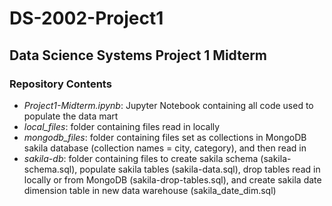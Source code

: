 # DS-2002-Project1
## Data Science Systems Project 1 Midterm 

### Repository Contents 
* *Project1-Midterm.ipynb*: Jupyter Notebook containing all code used to populate the data mart
* *local_files*: folder containing files read in locally
* *mongodb_files*: folder containing files set as collections in MongoDB sakila database (collection names = city, category), and then read in
* *sakila-db*: folder containing files to create sakila schema (sakila-schema.sql), populate sakila tables (sakila-data.sql), drop tables read in locally or from MongoDB (sakila-drop-tables.sql), and create sakila date dimension table in new data warehouse (sakila_date_dim.sql)
  
